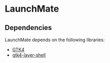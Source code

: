 # LaunchMate
## Dependencies

LaunchMate depends on the following libraries:

- [GTK4](https://www.gtk.org/)
- [gtk4-layer-shell](https://github.com/wmww/gtk4-layer-shell)
